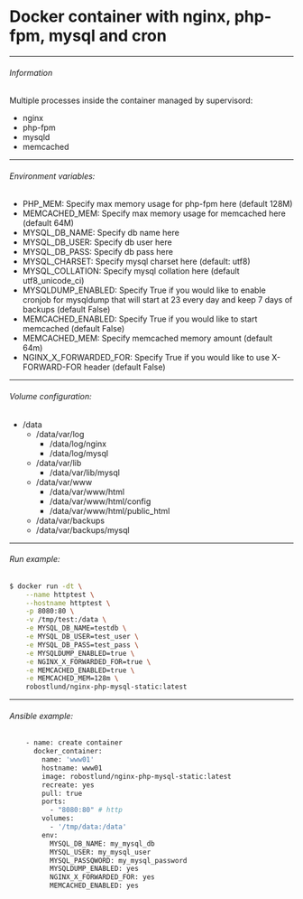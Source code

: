Docker container with nginx, php-fpm, mysql and cron
============================================================================
----------
######  Information

Multiple processes inside the container managed by supervisord:

- nginx
- php-fpm
- mysqld
- memcached

----------
###### Environment variables:

 - PHP_MEM: Specify max memory usage for php-fpm here (default 128M)
 - MEMCACHED_MEM: Specify max memory usage for memcached here (default 64M)
 - MYSQL_DB_NAME: Specify db name here
 - MYSQL_DB_USER: Specify db user here
 - MYSQL_DB_PASS: Specify db pass here
 - MYSQL_CHARSET: Specify mysql charset here (default: utf8)
 - MYSQL_COLLATION: Specify mysql collation here (default utf8_unicode_ci)
 - MYSQLDUMP_ENABLED: Specify True if you would like to enable cronjob for mysqldump that will start at 23 every day and keep 7 days of backups (default False)
 - MEMCACHED_ENABLED: Specify True if you would like to start memcached (default False)
 - MEMCACHED_MEM: Specify memcached memory amount (default 64m)
 - NGINX_X_FORWARDED_FOR: Specify True if you would like to use X-FORWARD-FOR header (default False)


----------
###### Volume configuration:

- /data
  - /data/var/log
    - /data/log/nginx
    - /data/log/mysql
  - /data/var/lib
    - /data/var/lib/mysql
  - /data/var/www
    - /data/var/www/html
     - /data/var/www/html/config
     - /data/var/www/html/public_html
  - /data/var/backups
   - /data/var/backups/mysql

----------
###### Run example:
```sh
$ docker run -dt \
    --name httptest \
    --hostname httptest \
    -p 8080:80 \
    -v /tmp/test:/data \
    -e MYSQL_DB_NAME=testdb \
    -e MYSQL_DB_USER=test_user \
    -e MYSQL_DB_PASS=test_pass \
    -e MYSQLDUMP_ENABLED=true \
    -e NGINX_X_FORWARDED_FOR=true \
    -e MEMCACHED_ENABLED=true \
    -e MEMCACHED_MEM=128m \
    robostlund/nginx-php-mysql-static:latest
```

----------
###### Ansible example:
```sh
    - name: create container
      docker_container:
        name: 'www01'
        hostname: www01
        image: robostlund/nginx-php-mysql-static:latest
        recreate: yes
        pull: true
        ports:
          - "8080:80" # http
        volumes:
          - '/tmp/data:/data'
        env:
          MYSQL_DB_NAME: my_mysql_db
          MYSQL_USER: my_mysql_user
          MYSQL_PASSQWORD: my_mysql_password
          MYSQLDUMP_ENABLED: yes
          NGINX_X_FORWARDED_FOR: yes
          MEMCACHED_ENABLED: yes
```
